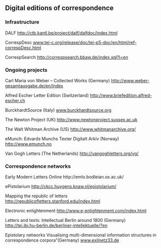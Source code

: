 <h2>Digital editions of correspondence</h2>

<h3>Infrastructure</h3>

DALF http://ctb.kantl.be/project/dalf/dalfdoc/index.html

CorrespDesc www.tei-c.org/release/doc/tei-p5-doc/en/html/ref-correspDesc.html

CorrespSearch http://correspsearch.bbaw.de/index.xql?l=en

<h3>Ongoing projects</h3>

Carl Maria von Weber – Collected Works (Germany) 
 http://www.weber-gesamtausgabe.de/en/Index 

Alfred Escher Letter Edition (Switzerland) 
http://www.briefedition.alfred-escher.ch

BurckhardtSource (Italy) 
www.burckhardtsource.org

The Newton Project (UK) 
http://www.newtonproject.sussex.ac.uk

The Walt Whitman Archive (US) 
http://www.whitmanarchive.org/

eMunch: Edvards Munchs Texter Digitalt Arkiv (Norway) 
http://www.emunch.no

Van Gogh Letters (The Netherlands)
http://vangoghletters.org/vg/


<h3>Correspondence networks </h3>
Early Modern Letters Online http://emlo.bodleian.ox.ac.uk/

ePistolarium
http://ckcc.huygens.knaw.nl/epistolarium/

Mapping the republic of letters 
http://republicofletters.stanford.edu/index.html

Electronic enlightenment 
http://www.e-enlightenment.com/index.html

Letters and texts: Intellectual Berlin around 1800 (Germany)  
http://tei.ibi.hu-berlin.de/berliner-intellektuelle/?en

Epistolary networks Visualising multi-dimensional information structures in correspondence corpora”(Germany)
www.exilnetz33.de
